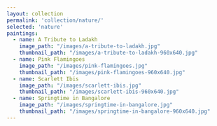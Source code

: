 ```yaml
---
layout: collection
permalink: 'collection/nature/'
selected: 'nature'
paintings:
  - name: A Tribute to Ladakh
    image_path: "/images/a-tribute-to-ladakh.jpg"
    thumbnail_path: "/images/a-tribute-to-ladakh-960x640.jpg"
  - name: Pink Flamingoes
    image_path: "/images/pink-flamingoes.jpg"
    thumbnail_path: "/images/pink-flamingoes-960x640.jpg"
  - name: Scarlett Ibis
    image_path: "/images/scarlett-ibis.jpg"
    thumbnail_path: "/images/scarlett-ibis-960x640.jpg"
  - name: Springtime in Bangalore
    image_path: "/images/springtime-in-bangalore.jpg"
    thumbnail_path: "/images/springtime-in-bangalore-960x640.jpg"
---
```


